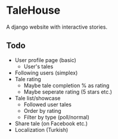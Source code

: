 TaleHouse
=========

A django website with interactive stories.

Todo
----
* User profile page (basic)
    * User's tales
* Following users (simplex)
* Tale rating
    * Maybe tale completion % as rating
    * Maybe seperate rating (5 stars etc.)
* Tale list/showcase
    * Followed user tales
    * Order by rating
    * Filter by type (poll/normal)
* Share tale (on Facebook etc.)
* Localization (Turkish)
